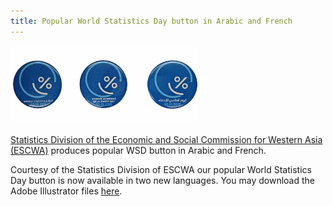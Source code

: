 ```yaml
---
title: Popular World Statistics Day button in Arabic and French
---
```


<img src="/images/WSD_ESCWA_Buttons.jpg" alt="World Statistics Day buttons in Arabic and French" style="width:300px"><br><br>
<a href="http://www.escwa.un.org/divisions/main.asp?division=sd" target="_blank"> Statistics Division of the Economic and Social Commission for Western Asia (ESCWA)</a> produces popular WSD button in Arabic and French.

Courtesy of the Statistics Division of ESCWA our popular World Statistics Day button is now available in two new languages. You may download the Adobe Illustrator files <a href="/logos/WSD_ESCWA_Final_Buttons.ai" target="_blank">here</a>.

